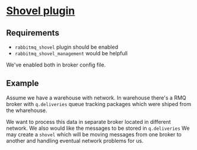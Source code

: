 # [Shovel plugin](https://rabbitmq.com/shovel.html)

## Requirements
* `rabbitmq_shovel` plugin should be enabled
* `rabbitmq_shovel_management` would be helpfull

We've enabled both in broker config file.

## Example
Assume we have a warehouse with network.
In warehouse there's a RMQ broker with `q.deliveries` queue tracking packages which were shiped from the wharehouse.

We want to process this data in separate broker located in different network.
We also would like the messages to be stored in `q.deliveries`
We may create a `shovel` which will be moving messages from one broker to another and handling eventual network problems for us.
